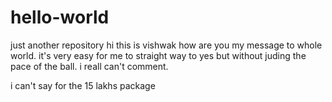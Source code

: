 # hello-world
just another repository
hi
this is vishwak how are you my message to whole world.
it's very easy for me to straight way to yes but without juding the pace of the ball. i reall can't comment.

i can't say for the 15 lakhs package
